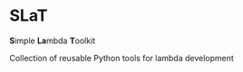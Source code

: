 # SLaT
**S**imple **La**mbda **T**oolkit

Collection of reusable Python tools for lambda development
